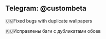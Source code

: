 Telegram: @custombeta
------------------------------------------

🇺🇲Fixed bugs with duplicate wallpapers

🇷🇺Исправлены баги с дубликатами обоев
